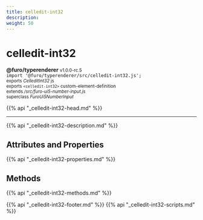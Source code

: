 ```yaml
---
title: celledit-int32
description: 
weight: 50
---
```


# celledit-int32
**@furo/typerenderer** <small>v1.0.0-rc.5</small>
<br>`import '@furo/typerenderer/src/celledit-int32.js';`<small>
<br>exports *CelleditInt32* js
<br>exports `<celledit-int32>` custom-element-definition
<br>extends */src/furo-ui5-number-input.js*
<br>superclass *FuroUi5NumberInput*</small>

{{% api "_celledit-int32-head.md" %}}

****



{{% api "_celledit-int32-description.md" %}}


## Attributes and Properties
{{% api "_celledit-int32-properties.md" %}}



## Methods
{{% api "_celledit-int32-methods.md" %}}





{{% api "_celledit-int32-footer.md" %}}
{{% api "_celledit-int32-scripts.md" %}}
